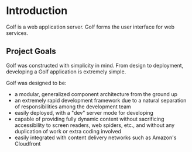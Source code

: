 
Introduction
============

Golf is a web application server. Golf forms the user interface for web 
services.

Project Goals
-------------

Golf was constructed with simplicity in mind. From design to deployment,
developing a Golf application is extremely simple.

Golf was designed to be:

* a modular, generalized component architecture from the ground up
* an extremely rapid development framework due to a natural separation of 
  responsibilities among the development team
* easily deployed, with a "dev" server mode for developing
* capable of providing fully dynamic content without sacrificing accessibility 
  to screen readers, web spiders, etc., and without any duplication of work or
  extra coding involved
* easily integrated with content delivery networks such as Amazon's Cloudfront
